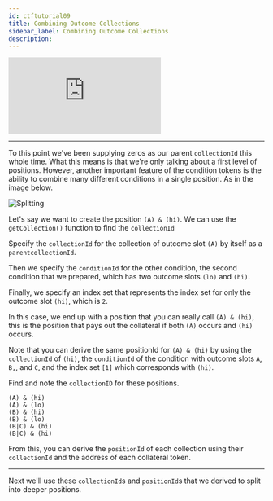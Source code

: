 ```yaml
---
id: ctftutorial09
title: Combining Outcome Collections
sidebar_label: Combining Outcome Collections
description:
---
```

<div class="resp-container">
    <iframe class="resp-iframe" src="https://www.youtube-nocookie.com/embed/uZNWq07Y4Ag?start=2692" frameborder="0" allow="accelerometer; autoplay; encrypted-media; gyroscope; picture-in-picture" allowfullscreen></iframe>
</div>

---

To this point we've been supplying zeros as our parent `collectionId` this whole time. What this means is that we're only talking about a first level of positions. However, another important feature of the condition tokens is the ability to combine many different conditions in a single position. As in the image below.

![Splitting](assets/v2-cond-market-slots-only.png)

Let's say we want to create the position `(A) & (hi)`. We can use the `getCollection()` function to find the `collectionId`

Specify the `collectionId` for the collection of outcome slot `(A)` by itself as a `parentcollectionId`.

Then we specify the `conditionId` for the other condition, the second condition that we prepared, which has two outcome slots `(lo)` and `(hi)`.

Finally, we specify an index set that represents the index set for only the outcome slot `(hi)`, which is `2`.

In this case, we end up with a position that you can really call `(A) & (hi)`, this is the position that pays out the collateral if both `(A)` occurs and `(hi)` occurs.

Note that you can derive the same positionId for `(A) & (hi)` by using the `collectionId` of `(hi)`, the `conditionId` of the condition with outcome slots `A`, `B,`, and `C`, and the index set `[1]` which corresponds with `(hi)`.

Find and note the `collectionID` for these positions.
```
(A) & (hi)
(A) & (lo)
(B) & (hi)
(B) & (lo)
(B|C) & (hi)
(B|C) & (hi)
```

From this, you can derive the `positionId` of each collection using their `collectionId` and the address of each collateral token.

---

Next we'll use these `collectionId`s and `positionId`s that we derived to split into deeper positions.
